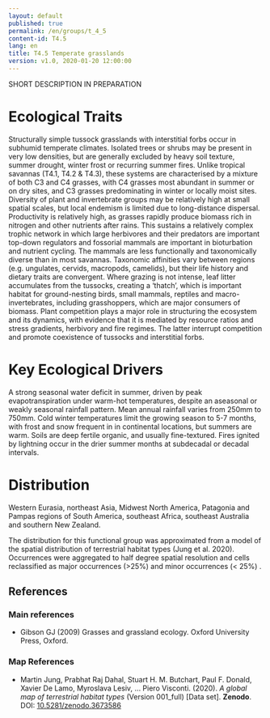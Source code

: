 ```yaml
---
layout: default
published: true
permalink: /en/groups/t_4_5
content-id: T4.5
lang: en
title: T4.5 Temperate grasslands
version: v1.0, 2020-01-20 12:00:00
---
```


SHORT DESCRIPTION IN PREPARATION

# Ecological Traits
 
Structurally simple tussock grasslands with interstitial forbs occur in subhumid temperate climates. Isolated trees or shrubs may be present in very low densities, but are generally excluded by heavy soil texture, summer drought, winter frost or recurring summer fires. Unlike tropical savannas (T4.1, T4.2 & T4.3), these systems are characterised by a mixture of both C3 and C4 grasses, with C4 grasses most abundant in summer or on dry sites, and C3 grasses predominating in winter or locally moist sites. Diversity of plant and invertebrate groups may be relatively high at small spatial scales, but local endemism is limited due to long-distance dispersal. Productivity is relatively high, as grasses rapidly produce biomass rich in nitrogen and other nutrients after rains. This sustains a relatively complex trophic network in which large herbivores and their predators are important top-down regulators and fossorial mammals are important in bioturbation and nutrient cycling. The mammals are less functionally and taxonomically diverse than in most savannas. Taxonomic affinities vary between regions (e.g. ungulates, cervids, macropods, camelids), but their life history and dietary traits are convergent. Where grazing is not intense, leaf litter accumulates from the tussocks, creating a ‘thatch’, which is important habitat for ground-nesting birds, small mammals, reptiles and macro-invertebrates, including grasshoppers, which are major consumers of biomass. Plant competition plays a major role in structuring the ecosystem and its dynamics, with evidence that it is mediated by resource ratios and stress gradients, herbivory and fire regimes. The latter interrupt competition and promote coexistence of tussocks and interstitial forbs.
 
# Key Ecological Drivers
 
A strong seasonal water deficit in summer, driven by peak evapotranspiration under warm-hot temperatures, despite an aseasonal or weakly seasonal rainfall pattern. Mean annual rainfall varies from 250mm to 750mm. Cold winter temperatures limit the growing season to 5-7 months, with frost and snow frequent in in continental locations, but summers are warm.  Soils are deep fertile organic, and usually fine-textured. Fires ignited by lightning occur in the drier summer months at subdecadal or decadal intervals.
 
# Distribution
 
Western Eurasia, northeast Asia, Midwest North America, Patagonia and Pampas regions of South America, southeast Africa, southeast Australia and southern New Zealand.

The distribution for this functional group was approximated from a model of the spatial distribution of terrestrial habitat types (Jung et al. 2020). Occurrences were aggregated to half degree spatial resolution and cells reclassified as major occurrences (>25%) and minor occurrences (< 25%) .

## References

### Main references
* Gibson GJ (2009) Grasses and grassland ecology. Oxford University Press, Oxford.

### Map References
* Martin Jung, Prabhat Raj Dahal, Stuart H. M. Butchart, Paul F. Donald, Xavier De Lamo, Myroslava Lesiv, ... Piero Visconti. (2020). *A global map of terrestrial habitat types* (Version 001_full) [Data set]. **Zenodo**. DOI: [10.5281/zenodo.3673586](http://doi.org/10.5281/zenodo.3673586)
